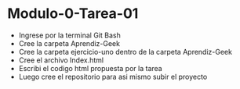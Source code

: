   # Modulo-0-Tarea-01
  
  - Ingrese por la terminal Git Bash
  - Cree la carpeta Aprendiz-Geek
  - Cree la carpeta ejercicio-uno dentro de la carpeta Aprendiz-Geek
  - Cree el archivo Index.html
  - Escribi el codigo html propuesta por la tarea
  - Luego cree el repositorio para asi mismo subir el proyecto
